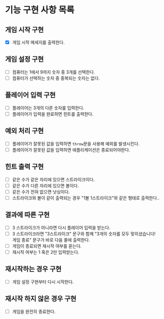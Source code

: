 # 기능 구현 사항 목록

## 게임 시작 구현

- [x] 게임 시작 메세지를 출력한다.

## 게임 설정 구현

- [ ] 컴퓨터는 1에서 9까지 숫자 중 3개를 선택한다.
- [ ] 컴퓨터가 선택하는 숫자 중 중복되는 숫자는 없다.

## 플레이어 입력 구현

- [ ] 플레이어는 3개의 다른 숫자를 입력한다.
- [ ] 플레이어가 입력을 완료하면 힌트를 출력한다.

## 예외 처리 구현

- [ ] 플레이어가 잘못된 값을 입력하면 `throw`문을 사용해 예외를 발생시킨다.
- [ ] 플레이어가 잘못된 값을 입력하면 애플리케이션은 종료되어야한다.

## 힌트 출력 구현

- [ ] 같은 수가 같은 자리에 있으면 스트라이크이다.
- [ ] 같은 수가 다른 자리에 있으면 볼이다.
- [ ] 같은 수가 전혀 없으면 낫싱이다.
- [ ] 스트라이크와 볼이 같이 출력되는 경우 "1볼 1스트라이크"와 같은 형태로 출력한다..

## 결과에 따른 구현

- [ ] 3 스트라이크가 아니라면 다시 플레이어 입력을 받는다.
- [ ] 3 스트라이크라면 "3스트라이크" 문구와 함께 "3개의 숫자를 모두 맞히셨습니다! 게임 종료" 문구가 바로 다음 줄에 출력한다.
- [ ] 게임이 종료되면 재시작 여부를 묻는다.
- [ ] 재시작 여부는 1 혹은 2만 입력받는다.

## 재시작하는 경우 구현

- [ ] 게임 설정 구현부터 다시 시작한다.

## 재시작 하지 않은 경우 구현

- [ ] 게임을 완전히 종료한다.
